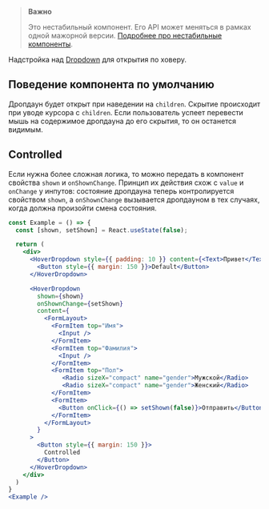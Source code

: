 >**Важно**
>
>Это нестабильный компонент. Его API может меняться в рамках одной мажорной версии. [Подробнее про нестабильные компоненты](#/Unstable).

Надстройка над [Dropdown](#/Dropdown) для открытия по ховеру.

## Поведение компонента по умолчанию
Дропдаун будет открыт при наведении на `children`. Скрытие происходит при уводе курсора с `children`. Если пользователь
успеет перевести мышь на содержимое дропдауна до его скрытия, то он останется видимым.

## Controlled
Если нужна более сложная логика, то можно передать в компонент свойства `shown` и `onShownChange`. Принцип их действия
схож с `value` и `onChange` у инпутов: состояние дропдауна теперь контролируется свойством `shown`, 
а `onShownChange` вызывается дропдауном в тех случаях, когда должна произойти смена состояния.

```jsx { "props": { "layout": false, "iframe": false } }
const Example = () => {
  const [shown, setShown] = React.useState(false);

  return (
    <div>
      <HoverDropdown style={{ padding: 10 }} content={<Text>Привет</Text>}>
        <Button style={{ margin: 150 }}>Default</Button>
      </HoverDropdown>

      <HoverDropdown
        shown={shown}
        onShownChange={setShown}
        content={
          <FormLayout>
            <FormItem top="Имя">
              <Input />
            </FormItem>
            <FormItem top="Фамилия">
              <Input />
            </FormItem>
            <FormItem top="Пол">
               <Radio sizeX="compact" name="gender">Мужской</Radio>
               <Radio sizeX="compact" name="gender">Женский</Radio>
            </FormItem>
            <FormItem>
              <Button onClick={() => setShown(false)}>Отправить</Button>
            </FormItem>
          </FormLayout>
        }
      >
        <Button style={{ margin: 150 }}>
          Controlled
        </Button>
      </HoverDropdown>
    </div>
  )
}
<Example />
```
